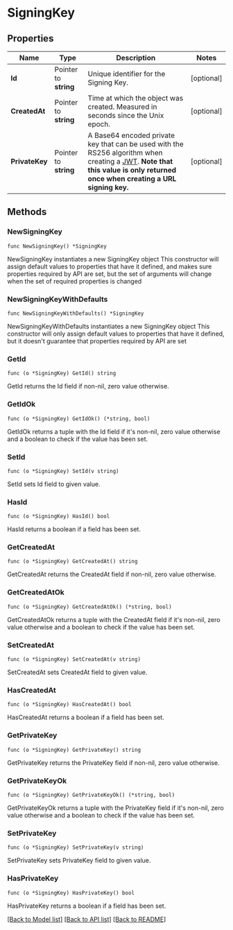 # SigningKey

## Properties

Name | Type | Description | Notes
------------ | ------------- | ------------- | -------------
**Id** | Pointer to **string** | Unique identifier for the Signing Key. | [optional] 
**CreatedAt** | Pointer to **string** | Time at which the object was created. Measured in seconds since the Unix epoch. | [optional] 
**PrivateKey** | Pointer to **string** | A Base64 encoded private key that can be used with the RS256 algorithm when creating a [JWT](https://jwt.io/). **Note that this value is only returned once when creating a URL signing key.** | [optional] 

## Methods

### NewSigningKey

`func NewSigningKey() *SigningKey`

NewSigningKey instantiates a new SigningKey object
This constructor will assign default values to properties that have it defined,
and makes sure properties required by API are set, but the set of arguments
will change when the set of required properties is changed

### NewSigningKeyWithDefaults

`func NewSigningKeyWithDefaults() *SigningKey`

NewSigningKeyWithDefaults instantiates a new SigningKey object
This constructor will only assign default values to properties that have it defined,
but it doesn't guarantee that properties required by API are set

### GetId

`func (o *SigningKey) GetId() string`

GetId returns the Id field if non-nil, zero value otherwise.

### GetIdOk

`func (o *SigningKey) GetIdOk() (*string, bool)`

GetIdOk returns a tuple with the Id field if it's non-nil, zero value otherwise
and a boolean to check if the value has been set.

### SetId

`func (o *SigningKey) SetId(v string)`

SetId sets Id field to given value.

### HasId

`func (o *SigningKey) HasId() bool`

HasId returns a boolean if a field has been set.

### GetCreatedAt

`func (o *SigningKey) GetCreatedAt() string`

GetCreatedAt returns the CreatedAt field if non-nil, zero value otherwise.

### GetCreatedAtOk

`func (o *SigningKey) GetCreatedAtOk() (*string, bool)`

GetCreatedAtOk returns a tuple with the CreatedAt field if it's non-nil, zero value otherwise
and a boolean to check if the value has been set.

### SetCreatedAt

`func (o *SigningKey) SetCreatedAt(v string)`

SetCreatedAt sets CreatedAt field to given value.

### HasCreatedAt

`func (o *SigningKey) HasCreatedAt() bool`

HasCreatedAt returns a boolean if a field has been set.

### GetPrivateKey

`func (o *SigningKey) GetPrivateKey() string`

GetPrivateKey returns the PrivateKey field if non-nil, zero value otherwise.

### GetPrivateKeyOk

`func (o *SigningKey) GetPrivateKeyOk() (*string, bool)`

GetPrivateKeyOk returns a tuple with the PrivateKey field if it's non-nil, zero value otherwise
and a boolean to check if the value has been set.

### SetPrivateKey

`func (o *SigningKey) SetPrivateKey(v string)`

SetPrivateKey sets PrivateKey field to given value.

### HasPrivateKey

`func (o *SigningKey) HasPrivateKey() bool`

HasPrivateKey returns a boolean if a field has been set.


[[Back to Model list]](../README.md#documentation-for-models) [[Back to API list]](../README.md#documentation-for-api-endpoints) [[Back to README]](../README.md)


